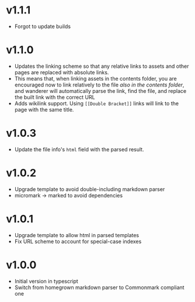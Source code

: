 # v1.1.1

- Forgot to update builds

# v1.1.0

- Updates the linking scheme so that any relative links to assets and other pages are replaced with absolute links.
- This means that, when linking assets in the contents folder, you are encouraged now to link relatively to the file _also in the contents folder_, and wanderer will automatically parse the link, find the file, and replace the built link with the correct URL
- Adds wikilink support. Using `[[Double Bracket]]` links will link to the page with the same title.

# v1.0.3

- Update the file info's `html` field with the parsed result.

# v1.0.2

- Upgrade template to avoid double-including markdown parser
- micromark -> marked to avoid dependencies

# v1.0.1

- Upgrade template to allow html in parsed templates
- Fix URL scheme to account for special-case indexes

# v1.0.0

- Initial version in typescript
- Switch from homegrown markdown parser to Commonmark compliant one
